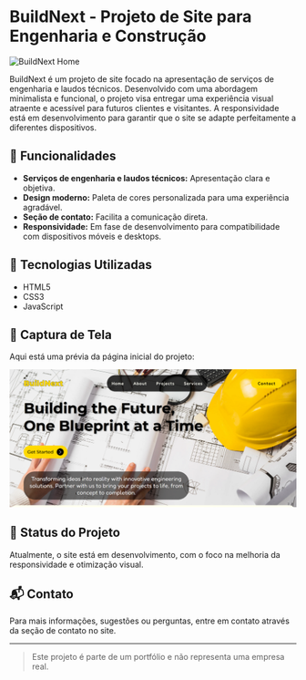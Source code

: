 # BuildNext - Projeto de Site para Engenharia e Construção

![BuildNext Home](./path-to-your-image.png) <!-- Substitua pelo caminho da sua imagem -->

BuildNext é um projeto de site focado na apresentação de serviços de engenharia e laudos técnicos. Desenvolvido com uma abordagem minimalista e funcional, o projeto visa entregar uma experiência visual atraente e acessível para futuros clientes e visitantes. A responsividade está em desenvolvimento para garantir que o site se adapte perfeitamente a diferentes dispositivos.

## 🌟 Funcionalidades

- **Serviços de engenharia e laudos técnicos:** Apresentação clara e objetiva.
- **Design moderno:** Paleta de cores personalizada para uma experiência agradável.
- **Seção de contato:** Facilita a comunicação direta.
- **Responsividade:** Em fase de desenvolvimento para compatibilidade com dispositivos móveis e desktops.

## 🔧 Tecnologias Utilizadas

- HTML5
- CSS3
- JavaScript

## 📸 Captura de Tela

Aqui está uma prévia da página inicial do projeto:

![Home Page](./src/img/print-home-page.png) <!-- Substitua pelo caminho da sua imagem -->

## 🚀 Status do Projeto

Atualmente, o site está em desenvolvimento, com o foco na melhoria da responsividade e otimização visual.

## 📬 Contato

Para mais informações, sugestões ou perguntas, entre em contato através da seção de contato no site.

---

> Este projeto é parte de um portfólio e não representa uma empresa real.
